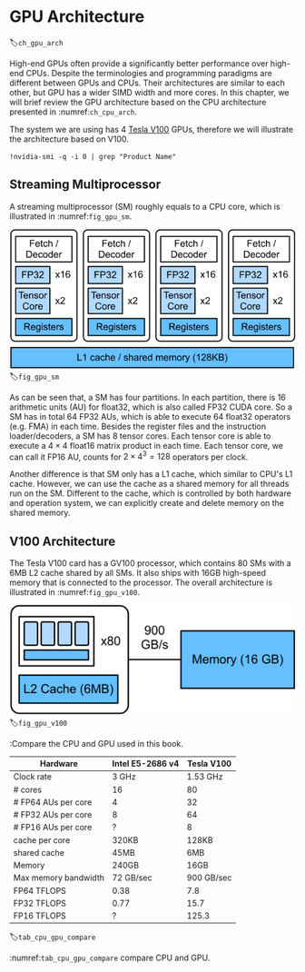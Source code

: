 # GPU Architecture
:label:`ch_gpu_arch`

High-end GPUs often provide a significantly better performance over high-end CPUs. Despite the terminologies and programming paradigms are different between GPUs and CPUs. Their architectures are similar to each other, but GPU has a wider SIMD width and more cores. In this chapter, we will brief review the GPU architecture based on the CPU architecture presented in :numref:`ch_cpu_arch`.

The system we are using has 4 [Tesla V100](https://images.nvidia.com/content/volta-architecture/pdf/volta-architecture-whitepaper.pdf) GPUs, therefore we will illustrate the architecture based on V100.

```{.python .input}
!nvidia-smi -q -i 0 | grep "Product Name"
```

## Streaming Multiprocessor

A streaming multiprocessor (SM) roughly equals to a CPU core, which is illustrated in :numref:`fig_gpu_sm`.

![A streaming multiprocessor in Tesla V100](../img/gpu_sm.svg)
:label:`fig_gpu_sm`

As can be seen that, a SM has four partitions. In each partition, there is 16 arithmetic units (AU) for float32, which is also called FP32 CUDA core. So a SM has in total 64 FP32 AUs, which is able to execute 64 float32 operators (e.g. FMA) in each time.  Besides the register files and the instruction loader/decoders, a SM has 8 tensor cores. Each tensor core is able to execute a $4\times 4$ float16 matrix product in each time. Each tensor core, we can call it FP16 AU, counts for $2\times 4^3=128$ operators per clock.

Another difference is that SM only has a L1 cache, which similar to CPU's L1 cache. However, we can use the cache as a shared memory for all threads run on the SM. Different to the cache, which is controlled by both hardware and operation system, we can explicitly create and delete memory on the shared memory.

## V100 Architecture

The Tesla V100 card has a GV100 processor, which contains 80 SMs with a 6MB L2 cache shared by all SMs. It also ships with 16GB high-speed memory that is connected to the processor. The overall architecture is illustrated in :numref:`fig_gpu_v100`.

![The Tesla V100 Architecture](../img/gpu_v100.svg)
:label:`fig_gpu_v100`


:Compare the CPU and GPU used in this book.

|Hardware | Intel E5-2686 v4 | Tesla V100 |
|------|------|------|
| Clock rate | 3 GHz | 1.53 GHz |
| # cores | 16 | 80 |
| # FP64 AUs per core | 4 | 32 |
| # FP32 AUs per core | 8 | 64 |
| # FP16 AUs per core | ? | 8 |
| cache per core | 320KB | 128KB |
| shared cache | 45MB | 6MB |
| Memory | 240GB | 16GB |
| Max memory bandwidth | 72 GB/sec | 900 GB/sec |
| FP64 TFLOPS | 0.38 | 7.8 |
| FP32 TFLOPS | 0.77 | 15.7 |
| FP16 TFLOPS | ? | 125.3 |
:label:`tab_cpu_gpu_compare`

:numref:`tab_cpu_gpu_compare` compare CPU and GPU.
